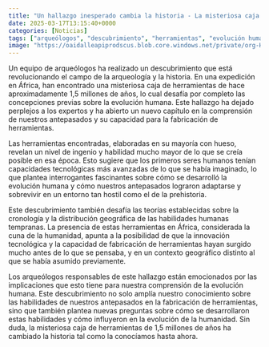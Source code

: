 ```yaml
---
title: "Un hallazgo inesperado cambia la historia - La misteriosa caja de herramientas de 1,5 millones de años"
date: 2025-03-17T13:15:40+0000
categories: [Noticias]
tags: ["arqueólogos", "descubrimiento", "herramientas", "evolución humana", "innovación tecnológica", "fabricación de herramientas", "evolución."]
image: "https://oaidalleapiprodscus.blob.core.windows.net/private/org-HKmKxpuNw3Y88lm4EBrIPq0n/user-ZwiCXOggLL8ZNNKE2g7rXFmV/img-BKzwTwBQa3uZU0PXKhgJALCY.png?st=2025-03-17T12%3A15%3A40Z&se=2025-03-17T14%3A15%3A40Z&sp=r&sv=2024-08-04&sr=b&rscd=inline&rsct=image/png&skoid=d505667d-d6c1-4a0a-bac7-5c84a87759f8&sktid=a48cca56-e6da-484e-a814-9c849652bcb3&skt=2025-03-16T18%3A08%3A07Z&ske=2025-03-17T18%3A08%3A07Z&sks=b&skv=2024-08-04&sig=zM6i44dcOp35Fv8Y5QJn14pknRu4bJB1nKvW/mzhJHQ%3D"
---
```


Un equipo de arqueólogos ha realizado un descubrimiento que está revolucionando el campo de la arqueología y la historia. En una expedición en África, han encontrado una misteriosa caja de herramientas de hace aproximadamente 1,5 millones de años, lo cual desafía por completo las concepciones previas sobre la evolución humana. Este hallazgo ha dejado perplejos a los expertos y ha abierto un nuevo capítulo en la comprensión de nuestros antepasados y su capacidad para la fabricación de herramientas.

Las herramientas encontradas, elaboradas en su mayoría con hueso, revelan un nivel de ingenio y habilidad mucho mayor de lo que se creía posible en esa época. Esto sugiere que los primeros seres humanos tenían capacidades tecnológicas más avanzadas de lo que se había imaginado, lo que plantea interrogantes fascinantes sobre cómo se desarrolló la evolución humana y cómo nuestros antepasados lograron adaptarse y sobrevivir en un entorno tan hostil como el de la prehistoria.

Este descubrimiento también desafía las teorías establecidas sobre la cronología y la distribución geográfica de las habilidades humanas tempranas. La presencia de estas herramientas en África, considerada la cuna de la humanidad, apunta a la posibilidad de que la innovación tecnológica y la capacidad de fabricación de herramientas hayan surgido mucho antes de lo que se pensaba, y en un contexto geográfico distinto al que se había asumido previamente.

Los arqueólogos responsables de este hallazgo están emocionados por las implicaciones que esto tiene para nuestra comprensión de la evolución humana. Este descubrimiento no solo amplía nuestro conocimiento sobre las habilidades de nuestros antepasados en la fabricación de herramientas, sino que también plantea nuevas preguntas sobre cómo se desarrollaron estas habilidades y cómo influyeron en la evolución de la humanidad. Sin duda, la misteriosa caja de herramientas de 1,5 millones de años ha cambiado la historia tal como la conocíamos hasta ahora.
    